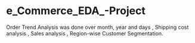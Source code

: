 # e_Commerce_EDA_-Project
Order Trend Analysis was done over month, year and days , Shipping cost analysis , Sales analysis , Region-wise Customer Segmentation.
